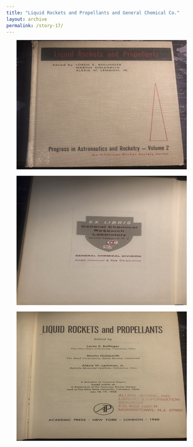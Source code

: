 ```yaml
---
title: "Liquid Rockets and Propellants and General Chemical Co."
layout: archive
permalink: /story-17/
---
```

<p align="center">
    <img width="450" height="342" src='/images/LRP.jpg'>
</p>

<p align="center">
    <img width="450" height="342" src='/images/allied.jpg'>
</p>

<p align="center">
    <img width="450" height="342" src='/images/allied2.jpg'>
</p>